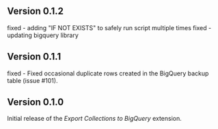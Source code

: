 ## Version 0.1.2
fixed - adding "IF NOT EXISTS" to safely run script multiple times
fixed - updating bigquery library

## Version 0.1.1

fixed - Fixed occasional duplicate rows created in the BigQuery backup table (issue #101).

## Version 0.1.0

Initial release of the _Export Collections to BigQuery_ extension.
